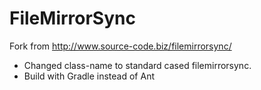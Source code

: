 
FileMirrorSync
==

Fork from http://www.source-code.biz/filemirrorsync/

- Changed class-name to standard cased filemirrorsync.
- Build with Gradle instead of Ant


